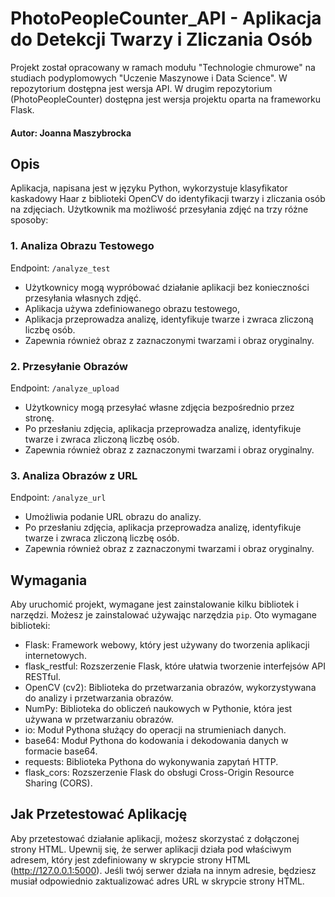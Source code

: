 # PhotoPeopleCounter_API - Aplikacja do Detekcji Twarzy i Zliczania Osób
 Projekt został opracowany w ramach modułu "Technologie chmurowe" na studiach podyplomowych "Uczenie Maszynowe i Data Science". W repozytorium dostępna jest wersja API. W drugim repozytorium (PhotoPeopleCounter) dostępna jest wersja projektu oparta na frameworku Flask.
 
#### Autor: Joanna Maszybrocka

## Opis
Aplikacja, napisana jest w języku Python, wykorzystuje klasyfikator kaskadowy Haar z biblioteki OpenCV do identyfikacji twarzy i zliczania osób na zdjęciach. Użytkownik ma możliwość przesyłania zdjęć na trzy różne sposoby:

### 1. Analiza Obrazu Testowego
Endpoint: `/analyze_test`

- Użytkownicy mogą wypróbować działanie aplikacji bez konieczności przesyłania własnych zdjęć.
- Aplikacja używa zdefiniowanego obrazu testowego,
- Aplikacja przeprowadza analizę, identyfikuje twarze i zwraca zliczoną liczbę osób.
- Zapewnia również obraz z zaznaczonymi twarzami i obraz oryginalny.

### 2. Przesyłanie Obrazów
Endpoint: `/analyze_upload`

- Użytkownicy mogą przesyłać własne zdjęcia bezpośrednio przez stronę.
- Po przesłaniu zdjęcia, aplikacja przeprowadza analizę, identyfikuje twarze i zwraca zliczoną liczbę osób.
- Zapewnia również obraz z zaznaczonymi twarzami i obraz oryginalny.

### 3. Analiza Obrazów z URL
Endpoint: `/analyze_url`

- Umożliwia podanie URL obrazu do analizy.
- Po przesłaniu zdjęcia, aplikacja przeprowadza analizę, identyfikuje twarze i zwraca zliczoną liczbę osób.
- Zapewnia również obraz z zaznaczonymi twarzami i obraz oryginalny.

## Wymagania

Aby uruchomić projekt, wymagane jest zainstalowanie kilku bibliotek i narzędzi. Możesz je zainstalować używając narzędzia `pip`. Oto wymagane biblioteki:

- Flask: Framework webowy, który jest używany do tworzenia aplikacji internetowych.
- flask_restful: Rozszerzenie Flask, które ułatwia tworzenie interfejsów API RESTful.
- OpenCV (cv2): Biblioteka do przetwarzania obrazów, wykorzystywana do analizy i przetwarzania obrazów.
- NumPy: Biblioteka do obliczeń naukowych w Pythonie, która jest używana w przetwarzaniu obrazów.
- io: Moduł Pythona służący do operacji na strumieniach danych.
- base64: Moduł Pythona do kodowania i dekodowania danych w formacie base64.
- requests: Biblioteka Pythona do wykonywania zapytań HTTP.
- flask_cors: Rozszerzenie Flask do obsługi Cross-Origin Resource Sharing (CORS).

## Jak Przetestować Aplikację
Aby przetestować działanie aplikacji, możesz skorzystać z dołączonej strony HTML.
Upewnij się, że serwer aplikacji działa pod właściwym adresem, który jest zdefiniowany w skrypcie strony HTML (http://127.0.0.1:5000). Jeśli twój serwer działa na innym adresie, będziesz musiał odpowiednio zaktualizować adres URL w skrypcie strony HTML.